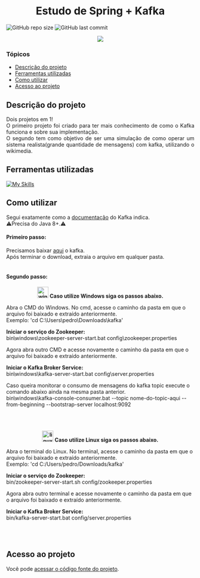 # <h1 align="center"> Estudo de Spring + Kafka </h1>
![GitHub repo size](https://img.shields.io/github/repo-size/PedroQueiroz1/Spring-Kafka?style=plastic)
![GitHub last commit](https://img.shields.io/github/last-commit/PedroQueiroz1/Spring-Kafka?style=plastic)

<p align="center">
   <img src="http://img.shields.io/static/v1?label=STATUS&message=FINALIZADO&color=RED&style=for-the-badge" #vitrinedev/>
</p>

### Tópicos 

- [Descrição do projeto](#descrição-do-projeto)
- [Ferramentas utilizadas](#ferramentas-utilizadas)
- [Como utilizar](#como-utilizar)
- [Acesso ao projeto](#acesso-ao-projeto)

## Descrição do projeto 

<p align="justify">
   Dois projetos em 1!<br>
   O primeiro projeto foi criado para ter mais conhecimento de como o Kafka funciona e sobre sua implementação. <br>
   O segundo tem como objetivo de ser uma simulação de como operar um sistema realista(grande quantidade de mensagens) com kafka, utilizando o wikimedia.
</p>
 
## Ferramentas utilizadas
[![My Skills](https://skillicons.dev/icons?i=java,spring,kafka,maven,mysql)](https://skillicons.dev)

## Como utilizar
Segui exatamente como a [documentação](https://kafka.apache.org/quickstart) do Kafka indica. <br>
⚠️Precisa do Java 8+.⚠️ <br>
#### Primeiro passo: <br>
Precisamos baixar [aqui](https://dlcdn.apache.org/kafka/3.5.0/kafka_2.13-3.5.0.tgz) o kafka. <br>
Após terminar o download, extraia o arquivo em qualquer pasta.
<br><br>
#### Segundo passo:
<strong><p align="center"><img width="30" src="https://emojis.slackmojis.com/emojis/images/1643514315/2870/windows.png?1643514315" alt="windows" /> Caso utilize Windows siga os passos abaixo.</p></strong>

Abra o CMD do Windows. No cmd, acesse o caminho da pasta em que o arquivo foi baixado e extraído anteriormente. <br>Exemplo: 'cd C:\Users\pedro\Downloads\kafka' <br>

<strong>Iniciar o serviço do Zookeeper: </strong><br>
bin\windows\zookeeper-server-start.bat config\zookeeper.properties<br>

Agora abra outro CMD e acesse novamente o caminho da pasta em que o arquivo foi baixado e extraído anteriormente.<br>

<strong>Iniciar o Kafka Broker Service:</strong><br>
bin\windows\kafka-server-start.bat config\server.properties<br>

Caso queira monitorar o consumo de mensagens do kafka topic execute o comando abaixo ainda na mesma pasta anterior. <br>
bin\windows\kafka-console-consumer.bat --topic nome-do-topic-aqui --from-beginning --bootstrap-server localhost:9092 <br>

<br><br>
<strong><p align="center"><img width="30" src="https://emojis.slackmojis.com/emojis/images/1643514543/5413/linux.png?1643514543" alt="linux" /> Caso utilize Linux siga os passos abaixo. </p></strong>

Abra o terminal do Linux. No terminal, acesse o caminho da pasta em que o arquivo foi baixado e extraído anteriormente. <br>Exemplo: 'cd C:/Users/pedro/Downloads/kafka'<br>

<strong>Iniciar o serviço do Zookeeper: </strong><br>
bin/zookeeper-server-start.sh config/zookeeper.properties<br>

Agora abra outro terminal e acesse novamente o caminho da pasta em que o arquivo foi baixado e extraído anteriormente.<br>

<strong>Iniciar o Kafka Broker Service:</strong><br>
bin/kafka-server-start.bat config/server.properties<br>

<br><br>
## Acesso ao projeto

Você pode [acessar o código fonte do projeto](https://github.com/PedroQueiroz1/Spring-Kafka).
